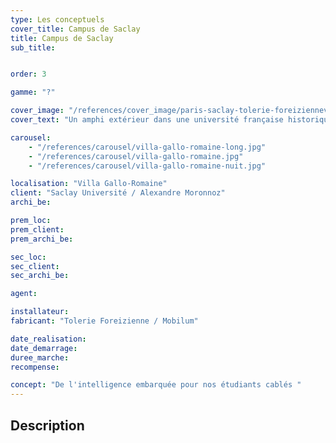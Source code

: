 ```yaml
---
type: Les conceptuels
cover_title: Campus de Saclay
title: Campus de Saclay
sub_title:


order: 3

gamme: "?"

cover_image: "/references/cover_image/paris-saclay-tolerie-foreiziennev2.jpg"
cover_text: "Un amphi extérieur dans une université française historique"

carousel:
    - "/references/carousel/villa-gallo-romaine-long.jpg"
    - "/references/carousel/villa-gallo-romaine.jpg"
    - "/references/carousel/villa-gallo-romaine-nuit.jpg"

localisation: "Villa Gallo-Romaine"
client: "Saclay Université / Alexandre Moronnoz"
archi_be:

prem_loc:
prem_client:
prem_archi_be:

sec_loc:
sec_client:
sec_archi_be:

agent:

installateur:
fabricant: "Tolerie Foreizienne / Mobilum"

date_realisation:
date_demarrage:
duree_marche:
recompense:

concept: "De l'intelligence embarquée pour nos étudiants cablés "
---
```


## Description
